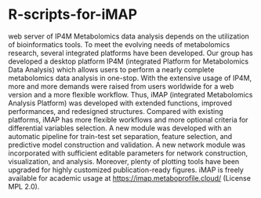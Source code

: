 # R-scripts-for-iMAP
web server of IP4M
Metabolomics data analysis depends on the utilization of bioinformatics tools. To meet the evolving needs of metabolomics research, several integrated platforms have been developed. Our group has developed a desktop platform IP4M (integrated Platform for Metabolomics Data Analysis) which allows users to perform a nearly complete metabolomics data analysis in one-stop. With the extensive usage of IP4M, more and more demands were raised from users worldwide for a web version and a more flexible workflow. Thus, iMAP (integrated Metabolomics Analysis Platform) was developed with extended functions, improved performances, and redesigned structures. Compared with existing platforms, iMAP has more flexible workflows and more optional criteria for differential variables selection. A new module was developed with an automatic pipeline for train-test set separation, feature selection, and predictive model construction and validation. A new network module was incorporated with sufficient editable parameters for network construction, visualization, and analysis. Moreover, plenty of plotting tools have been upgraded for highly customized publication-ready figures. iMAP is freely available for academic usage at https://imap.metaboprofile.cloud/ (License MPL 2.0).
